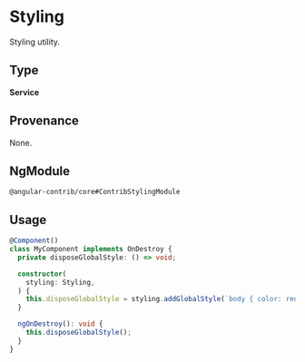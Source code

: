# Styling

Styling utility.

## Type

**Service**

## Provenance

None.

## NgModule

`@angular-contrib/core#ContribStylingModule`

## Usage

```typescript
@Component()
class MyComponent implements OnDestroy {
  private disposeGlobalStyle: () => void;

  constructor(
    styling: Styling,
  ) {
    this.disposeGlobalStyle = styling.addGlobalStyle(`body { color: red; }`);
  }

  ngOnDestroy(): void {
    this.disposeGlobalStyle();
  }
}
```
